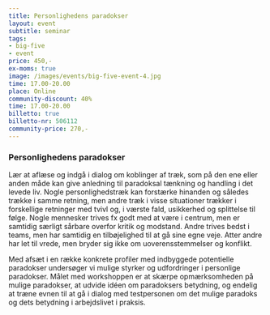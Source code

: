 ```yaml
---
title: Personlighedens paradokser
layout: event
subtitle: seminar
tags:
- big-five
- event
price: 450,-
ex-moms: true
image: /images/events/big-five-event-4.jpg
time: 17.00-20.00
place: Online
community-discount: 40%
time: 17.00-20.00
billetto: true
billetto-nr: 506112
community-price: 270,-
---
```


### Personlighedens paradokser
Lær at aflæse og indgå i dialog om koblinger af træk, som på den ene eller anden måde kan give anledning til paradoksal tænkning og handling i det levede liv. Nogle personlighedstræk kan forstærke hinanden og således trække i samme retning, men andre træk i visse situationer trækker i forskellige retninger med tvivl og, i værste fald, usikkerhed og splittelse til følge. Nogle mennesker trives fx godt med at være i centrum, men er samtidig særligt sårbare overfor kritik og modstand. Andre trives bedst i teams, men har samtidig en tilbøjelighed til at gå sine egne veje. Atter andre har let til vrede, men bryder sig ikke om uoverensstemmelser og konflikt.

Med afsæt i en række konkrete profiler med indbyggede potentielle paradokser undersøger vi mulige styrker og udfordringer i personlige paradokser. Målet med workshoppen er at skærpe opmærksomheden på mulige paradokser, at udvide idéen om paradoksers betydning, og endelig at træne evnen til at gå i dialog med testpersonen om det mulige paradoks og dets betydning i arbejdslivet i praksis.